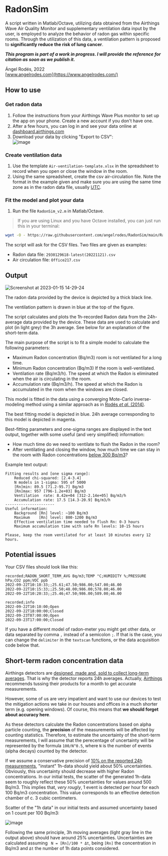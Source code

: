 # RadonSim

A script written in Matlab/Octave, utilizing data obtained from the Airthings Wave Air Quality Monitor and supplementary ventilation data input by the user, is employed to analyze the behavior of radon gas within specific rooms. Through the utilization of this data, a ventilation pattern is proposed to **significantly reduce the risk of lung cancer**.

***This program is part of a work in progress. I will provide the reference for citation as soon as we publish it.***

Ángel Rodés, 2022 \
[www.angelrodes.com](https://www.angelrodes.com/)

## How to use

### Get radon data

1. Follow the instructions from your Airthings Wave Plus monitor to set up the app on your phone. Create a new account if you don't have one.
2. After a few hours, you can log in and see your data online at [dashboard.airthings.com](https://dashboard.airthings.com/)
3. Download your data by clicking "Export to CSV": \
![image](https://user-images.githubusercontent.com/53089531/191995763-0887d323-0b59-41bb-aa67-84ccd3095d4e.png)

### Create ventilation data

1. Use the template ```Air-ventilation-template.xlsx``` in the spreadsheet to record when you open or close the window in the room.
2. Using the same spreadsheet, create the csv air-circulation file. Note the format in the example given and make sure you are using the same time zone as in the radon data file, usually [UTC](https://en.wikipedia.org/wiki/Coordinated_Universal_Time).

### Fit the model and plot your data

1. Run the file ```RadonSim_v2.m``` in Matlab/Octave. 

> If you are using Linux and you have Octave installed, you can just run this in your terminal:

```bash
wget -O - https://raw.githubusercontent.com/angelrodes/RadonSim/main/RadonSim_v2.m | octave
```
The script will ask for the CSV files. Two files are given as examples:

* Radon data file: ```2930129618-latest(20221121).csv```
* Air circulation file: ```Office217.csv```

## Output

![Screenshot at 2023-01-15 14-29-24](https://user-images.githubusercontent.com/53089531/212543552-89833092-6141-4697-a2be-4b1f34995234.png)

The radon data provided by the device is depicted by a thick black line.

The ventilation pattern is drawn in blue at the top of the figure.

The script calculates and plots the 1h-recorded Radon data from the 24h-average data provided by the device. These data are used to calculate and plot (in light grey) the 3h average. See below for an explanation of the short-term data.

The main purpose of the script is to fit a simple model to calculate the following parameters:

* Maximum Radon concentration (Bq/m3) room is not ventilated for a long time.
* Minimum Radon concentration (Bq/m3) If the room is well-ventilated.
* Ventilation rate (Bq/m3/h). The speed at which the Radon is eliminated when the air is circulating in the room.
* Accumulation rate (Bq/m3/h). The speed at which the Radon is accumulated in the room when the windows are closed.

This model is fitted in the data using a converging Mote-Carlo inverse-modeling method using a similar approach as in [Rodés *et al.* (2014)](https://doi.org/10.1016/j.quageo.2013.10.002).

The best fitting model is depicted in blue. 24h average corresponding to this model is depicted in magenta.

Best-fitting parameters and one-sigma ranges are displayed in the text output, together with some useful (and very simplified) information: 

* How much time do we need to ventilate to flush the Radon in the room?
* After ventilating and closing the window, how much time we can stay in the room with Radon concentrations [below 300 Bq/m3](https://www.who.int/data/gho/indicator-metadata-registry/imr-details/5618)?

Example text output:

```
Fitting results and [one sigma range]:
    Reduced chi-squared: [2.4-3.4]
    N models in 1-sigma: 595 of 5000
    [Rn]min: 89.5 [71.2-95.7] Bq/m3
    [Rn]max: 957 [796-1.2e+03] Bq/m3
    Ventilation  rate: 8.42e+04 [312-2.14e+05] Bq/m3/h
    Accumulation rate: 17.5 [14.3-20.9] Bq/m3/h
----------------------
Useful information:
    Background [Rn] level: ~100 Bq/m3
    Maximum    [Rn] level: 800-1200 Bq/m3
    Effective ventilation time needed to flush Rn: 0-3 hours
    Maximum accumulation time with safe Rn levels: 10-15 hours
 
Please, keep the room ventilated for at least 10 minutes every 12 hours.
```

## Potential issues

Your CSV files should look like this:

<!---
![image](https://user-images.githubusercontent.com/53089531/191991075-5900ab53-ddfc-4321-a3cf-71188a065a8a.png)
--->

```
recorded;RADON_SHORT_TERM_AVG Bq/m3;TEMP °C;HUMIDITY %;PRESSURE hPa;CO2 ppm;VOC ppb
2022-09-22T10:10:33;;25.61;47.50;986.00;547.00;46.00
2022-09-22T10:15:33;;25.50;48.00;986.00;578.00;46.00
2022-09-22T10:20:33;;25.46;47.50;986.00;589.00;46.00
```

```
recorded;info
2022-09-22T10:10:00;Open
2022-09-22T18:00:00;Closed
2022-09-23T07:00:00;Open
2022-09-23T17:00:00;Closed
```

If you have a different model of radon-meter you might get other data, or data separated by comma ```,``` instead of a semicolon ```;```. If that is the case, you can change the ```delimiter``` in the ```textscan``` functions, or the data acquisition code below that.

## Short-term radon concentration data

Airthings detectors are [designed, made and, sold to collect long-term averages](https://help.airthings.com/en/articles/3119759-radon-how-is-radon-measured-how-does-an-airthings-device-measure-radon). That is why the detector reports 24h averages. Actually, [Airthings](https://www.airthings.com/) recommends tussing their products for a month to get accurate measurements.

However, some of us are very impatient and want to use our devices to test the mitigation actions we take in our houses and offices in a much shorter term (e.g. opening windows). Of course, this means that **we should forget about accuracy here**.

As these detectors calculate the Radon concentrations based on alpha particle counting, the **precision** of the measurements will be affected by counting statistics. Therefore, to estimate the uncertainty of the short-term measurements, I will assume that the perecentage of uncertainty will be represented by the formula ```100/N^0.5```, where ```N``` is the number of events (alpha decays) counted by the detector.

If we assume a conservative precision of [10% on the reported 24h measurements](https://help.airthings.com/en/articles/3727185-i-have-2-monitors-beside-each-other-and-they-show-different-radon-values-how-is-that-possible), "instant" 1h-data should yield about 50% uncertainties. Obviously, this uncertainty should decrease with higher Radon concentrations. In our initial tests, the scatter of the generated 1h-data seem to roughly reflect these 50% uncertainties for values around 500 Bq/m3. This implies that, *very rougly*, 1 event is detected per hour for each 100 Bq/m3 concentration. This value corresponds to an effective detection chamber of c. 3 cubic centimeters.

Scatter of the "1h data" in our initial tests and assumed uncertainty based on 1 count per 100 Bq/m3:

![image](https://user-images.githubusercontent.com/53089531/192155481-4bb32e3d-6e3a-43b5-9bd9-f633d1359bd3.png)

Following the same principle, 3h moving averages (light gray line in the output above) should have around 25% uncertainties. Uncertainties are calculated assuming  ``` N = [Rn]/100 * Δt```, being ```[Rn]``` the concentration in Bq/m3 and ```Δt``` the number of 1h data points considered.


